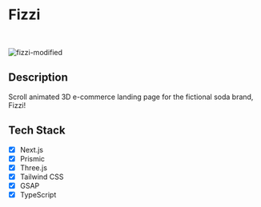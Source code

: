 # Fizzi
<br/>

![fizzi-modified](https://github.com/user-attachments/assets/42bbcf1e-23bf-487d-93bc-cc263da7bd5c)

## Description
Scroll animated 3D e-commerce landing page for the fictional soda brand, Fizzi!

## Tech Stack
- [x] Next.js
- [x] Prismic
- [x] Three.js
- [x] Tailwind CSS
- [x] GSAP
- [x] TypeScript
